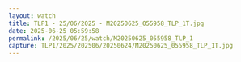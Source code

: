 ```yaml
---
layout: watch
title: TLP1 - 25/06/2025 - M20250625_055958_TLP_1T.jpg
date: 2025-06-25 05:59:58
permalink: /2025/06/25/watch/M20250625_055958_TLP_1
capture: TLP1/2025/202506/20250624/M20250625_055958_TLP_1T.jpg
---
```

